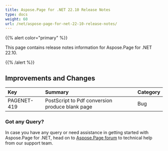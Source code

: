 ```yaml
---
title: Aspose.Page for .NET 22.10 Release Notes
type: docs
weight: 60
url: /net/aspose-page-for-net-22-10-release-notes/
---
```


{{% alert color="primary" %}}

This page contains release notes information for Aspose.Page for .NET 22.10.

{{% /alert %}}
## **Improvements and Changes**

|**Key**|**Summary**|**Category**|
| :- | :- | :- |
|PAGENET-419| PostScript to Pdf conversion produce blank page|Bug|
### **Got any Query?**
In case you have any query or need assistance in getting started with Aspose.Page for .NET, head on to [Aspose.Page forum](https://forum.aspose.com/c/page/39) to technical help from our support team.
